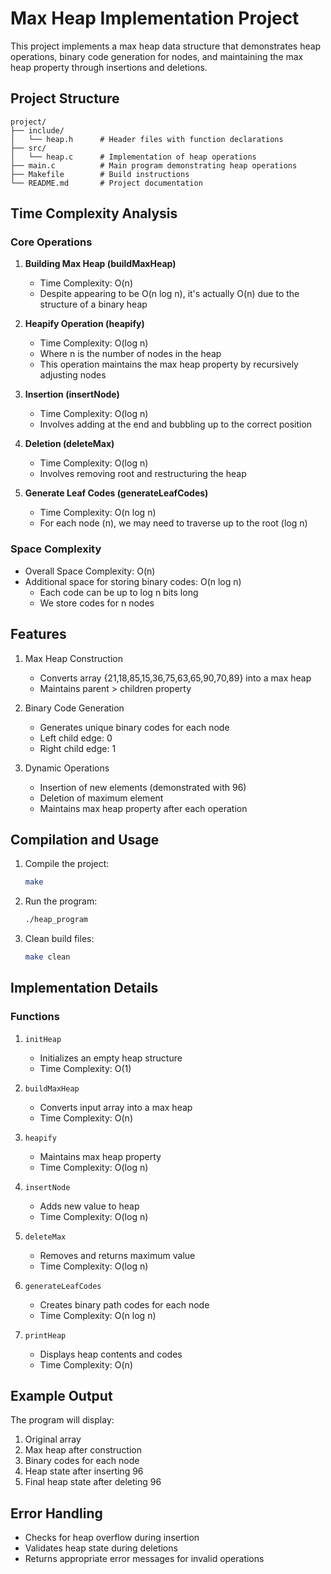 # Max Heap Implementation Project

This project implements a max heap data structure that demonstrates heap operations, binary code generation for nodes, and maintaining the max heap property through insertions and deletions.

## Project Structure
```
project/
├── include/
│   └── heap.h      # Header files with function declarations
├── src/
│   └── heap.c      # Implementation of heap operations
├── main.c          # Main program demonstrating heap operations
├── Makefile        # Build instructions
└── README.md       # Project documentation
```

## Time Complexity Analysis

### Core Operations
1. **Building Max Heap (buildMaxHeap)**
   - Time Complexity: O(n)
   - Despite appearing to be O(n log n), it's actually O(n) due to the structure of a binary heap

2. **Heapify Operation (heapify)**
   - Time Complexity: O(log n)
   - Where n is the number of nodes in the heap
   - This operation maintains the max heap property by recursively adjusting nodes

3. **Insertion (insertNode)**
   - Time Complexity: O(log n)
   - Involves adding at the end and bubbling up to the correct position

4. **Deletion (deleteMax)**
   - Time Complexity: O(log n)
   - Involves removing root and restructuring the heap

5. **Generate Leaf Codes (generateLeafCodes)**
   - Time Complexity: O(n log n)
   - For each node (n), we may need to traverse up to the root (log n)

### Space Complexity
- Overall Space Complexity: O(n)
- Additional space for storing binary codes: O(n log n)
  - Each code can be up to log n bits long
  - We store codes for n nodes

## Features
1. Max Heap Construction
   - Converts array {21,18,85,15,36,75,63,65,90,70,89} into a max heap
   - Maintains parent > children property

2. Binary Code Generation
   - Generates unique binary codes for each node
   - Left child edge: 0
   - Right child edge: 1

3. Dynamic Operations
   - Insertion of new elements (demonstrated with 96)
   - Deletion of maximum element
   - Maintains max heap property after each operation

## Compilation and Usage
1. Compile the project:
   ```bash
   make
   ```

2. Run the program:
   ```bash
   ./heap_program
   ```

3. Clean build files:
   ```bash
   make clean
   ```

## Implementation Details

### Functions
1. `initHeap`
   - Initializes an empty heap structure
   - Time Complexity: O(1)

2. `buildMaxHeap`
   - Converts input array into a max heap
   - Time Complexity: O(n)

3. `heapify`
   - Maintains max heap property
   - Time Complexity: O(log n)

4. `insertNode`
   - Adds new value to heap
   - Time Complexity: O(log n)

5. `deleteMax`
   - Removes and returns maximum value
   - Time Complexity: O(log n)

6. `generateLeafCodes`
   - Creates binary path codes for each node
   - Time Complexity: O(n log n)

7. `printHeap`
   - Displays heap contents and codes
   - Time Complexity: O(n)

## Example Output
The program will display:
1. Original array
2. Max heap after construction
3. Binary codes for each node
4. Heap state after inserting 96
5. Final heap state after deleting 96

## Error Handling
- Checks for heap overflow during insertion
- Validates heap state during deletions
- Returns appropriate error messages for invalid operations

